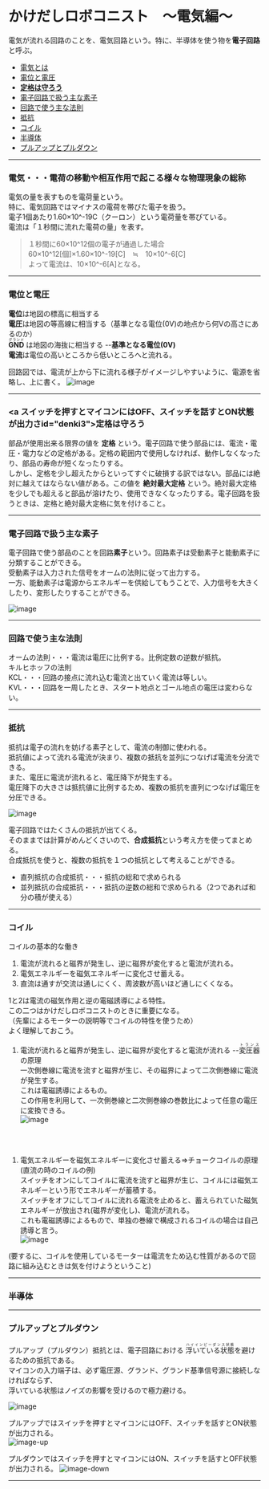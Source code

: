 # かけだしロボコニスト　～電気編～

電気が流れる回路のことを、電気回路という。特に、半導体を使う物を**電子回路**と呼ぶ。

* [電気とは](#denki1)
* [電位と電圧](#denki2)
* [**定格は守ろう**](#denki3)
* [電子回路で扱う主な素子](#denki4)
* [回路で使う主な法則](#denki5)
* [抵抗](#denki6)
* [コイル](#denki7)
* [半導体](#denki8)
* [プルアップとプルダウン](#denki9)

---
### <a id="denki1">電気</a>・・・電荷の移動や相互作用で起こる様々な物理現象の総称  
電気の量を表すものを電荷量という。  
特に、電気回路ではマイナスの電荷を帯びた電子を扱う。  
電子1個あたり1.60×10^-19C（クーロン）という電荷量を帯びている。  
電流は「１秒間に流れた電荷の量」を表す。 

> １秒間に60×10^12個の電子が通過した場合   
> 60×10^12[個]×1.60×10^-19[C]　≒　10×10^-6[C]  
> よって電流は、10×10^-6[A]となる。  

---
### <a id="denki2">電位と電圧</a>

**電位**は地図の標高に相当する  
**電圧**は地図の等高線に相当する（基準となる電位(0V)の地点から何Vの高さにあるのか）  
<ruby>**GND**<rp>（</rp><rt>グランド</rt><rp>）</rp></ruby>
は地図の海抜に相当する  --**基準となる電位(0V)**  
**電流**は電位の高いところから低いところへと流れる。

回路図では、電流が上から下に流れる様子がイメージしやすいように、電源を省略し、上に書く。
![image](/image/elec-1.png)  

---
### <a スイッチを押すとマイコンにはOFF、スイッチを話すとON状態が出力さid="denki3">定格は守ろう</a>  
部品が使用出来る限界の値を **定格** という。電子回路で使う部品には、電流・電圧・電力などの定格がある。定格の範囲内で使用しなければ、動作しなくなったり、部品の寿命が短くなったりする。  
しかし、定格を少し超えたからといってすぐに破損する訳ではない。部品には絶対に越えてはならない値がある。この値を **絶対最大定格** という。絶対最大定格を少しでも超えると部品が溶けたり、使用できなくなったりする。電子回路を扱うときは、定格と絶対最大定格に気を付けること。

---
### <a id="denki4">電子回路で扱う主な素子</a>  
電子回路で使う部品のことを回路**素子**という。回路素子は受動素子と能動素子に分類することができる。  
受動素子は入力された信号をオームの法則に従って出力する。  
一方、能動素子は電源からエネルギーを供給してもうことで、入力信号を大きくしたり、変形したりすることができる。 

![image](/image/elec-2.png)  

---
### <a id="denki5">回路で使う主な法則</a>  
オームの法則・・・電流は電圧に比例する。比例定数の逆数が抵抗。  
キルヒホッフの法則  
KCL・・・回路の接点に流れ込む電流と出ていく電流は等しい。  
KVL・・・回路を一周したとき、スタート地点とゴール地点の電圧は変わらない。  

---
### <a id="denki6">抵抗</a>  
抵抗は電子の流れを妨げる素子として、電流の制御に使われる。  
抵抗値によって流れる電流が決まり、複数の抵抗を並列につなげば電流を分流できる。  
また、電圧に電流が流れると、電圧降下が発生する。  
電圧降下の大きさは抵抗値に比例するため、複数の抵抗を直列につなげば電圧を分圧できる。  

![image](/image/elec-3.png)    


電子回路ではたくさんの抵抗が出てくる。  
そのままでは計算がめんどくさいので、**合成抵抗**という考え方を使ってまとめる。  
合成抵抗を使うと、複数の抵抗を１つの抵抗として考えることができる。    
* 直列抵抗の合成抵抗・・・抵抗の総和で求められる  
* 並列抵抗の合成抵抗・・・抵抗の逆数の総和で求められる（2つであれば和分の積が使える）  

---

### <a id="denki7">コイル</a>
コイルの基本的な働き   
1. 電流が流れると磁界が発生し、逆に磁界が変化すると電流が流れる。  
1. 電気エネルギーを磁気エネルギーに変化させ蓄える。
1. 直流は通すが交流は通しにくく、周波数が高いほど通しにくくなる。


1と2は電流の磁気作用と逆の電磁誘導による特性。  
この二つはかけだしロボコニストのときに重要になる。  
（先輩によるモーターの説明等でコイルの特性を使うため）  
よく理解しておこう。  


1. 電流が流れると磁界が発生し、逆に磁界が変化すると電流が流れる --<ruby>変圧器<rp>（</rp><rt>トランス</rt><rp>）</rp></ruby> の原理  
一次側巻線に電流を流すと磁界が生じ、その磁界によって二次側巻線に電流が発生する。  
これは電磁誘導によるもの。  
この作用を利用して、一次側巻線と二次側巻線の巻数比によって任意の電圧に変換できる。  
![image](/image/elec-4.png)  
<br>
<br>

1. 電気エネルギーを磁気エネルギーに変化させ蓄える⇒チョークコイルの原理  
(直流の時のコイルの例)   
スイッチをオンにしてコイルに電流を流すと磁界が生じ、コイルには磁気エネルギーという形でエネルギーが蓄積する。  
スイッチをオフにしてコイルに流れる電流を止めると、蓄えられていた磁気エネルギーが放出され(磁界が変化し)、電流が流れる。  
これも電磁誘導によるもので、単独の巻線で構成されるコイルの場合は自己誘導と言う。  
![image](/image/elec-5.png)  

(要するに、コイルを使用しているモーターは電流をため込む性質があるので回路に組み込むときは気を付けようということ)

---
### <a id="denki8">半導体</a>


---

### <a id="denki9">プルアップとプルダウン</a>
プルアップ（プルダウン）抵抗とは、電子回路における
<ruby>浮いている状態<rp>（</rp><rt>ハイインピーダンス状態</rt><rp>）</rp></ruby>を避けるための抵抗である。  
マイコンの入力端子は、必ず電圧源、グランド、グランド基準信号源に接続しなければならず、  
浮いている状態はノイズの影響を受けるので極力避ける。    

![image](/image/elec-8.png)  

プルアップではスイッチを押すとマイコンにはOFF、スイッチを話すとON状態が出力される。  
![image-up](/image/elec-7.png)  

プルダウンではスイッチを押すとマイコンにはON、スイッチを話すとOFF状態が出力される。
![image-down](/image/elec-6.png)

---


